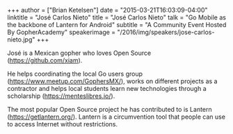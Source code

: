 +++
author = ["Brian Ketelsen"]
date = "2015-03-21T16:03:09-04:00"
linktitle = "José Carlos Nieto"
title = "José Carlos Nieto"
talk = "Go Mobile as the backbone of Lantern for Android"
subtitle = "A Community Event Hosted By GopherAcademy"
speakerimage = "/2016/img/speakers/jose-carlos-nieto.jpg"
+++

José is a Mexican gopher who loves Open Source (https://github.com/xiam).

He helps coordinating the local Go users group (https://www.meetup.com/GophersMX/), works on different projects as a contractor and helps local students learn new technologies through a scholarship (https://menteslibres.io/).

The most popular Open Source project he has contributed to is Lantern (https://getlantern.org/). Lantern is a circumvention tool that people can use to access Internet without restrictions.
     
